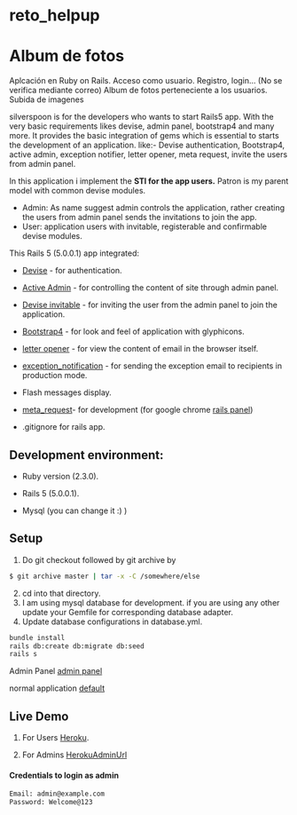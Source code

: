 # reto_helpup

# Album de fotos

Aplcación en Ruby on Rails.
Acceso como usuario. Registro, login... (No se verifica mediante correo)
Album de fotos perteneciente a los usuarios.
Subida de imagenes

silverspoon is for the developers who wants to start Rails5 app. With the very basic requirements likes devise, admin panel, bootstrap4 and many more. It provides the basic integration of gems which is essential to starts the development of an application.
like:- Devise authentication, Bootstrap4, active admin, exception notifier, letter opener, meta request, invite the users from admin panel.

In this application i implement the **STI for the app users.** Patron is my parent model with common devise modules.
* Admin: As name suggest admin controls the application, rather creating the users from admin panel sends the invitations to join the app.
* User: application users with invitable, registerable and confirmable devise modules.

This Rails 5 (5.0.0.1) app integrated:

* [Devise] - for authentication.

* [Active Admin] - for controlling the content of site through admin panel.

* [Devise invitable] - for inviting the user from the admin panel to join the application.

* [Bootstrap4] - for look and feel of application with glyphicons.

* [letter opener] - for view the content of email in the browser itself.

* [exception_notification] - for sending the exception email to recipients in production mode.

* Flash messages display.

* [meta_request]- for development (for google chrome [rails panel])

* .gitignore for rails app.

## Development environment:

* Ruby version (2.3.0).

* Rails 5 (5.0.0.1).

* Mysql (you can change it :) )

## Setup

1. Do git checkout followed by git archive by

```sh
$ git archive master | tar -x -C /somewhere/else
```
2. cd into that directory.
3. I am using mysql database for development. if you are using any other update your Gemfile for corresponding database adapter.
4. Update database configurations in database.yml.

```sh
bundle install
rails db:create db:migrate db:seed
rails s
```

Admin Panel [admin panel]

normal application [default]

## Live Demo

1. For Users [Heroku].

2. For Admins [HerokuAdminUrl]

#### Credentials to login as admin
```sh
Email: admin@example.com
Password: Welcome@123
```


   [Devise]: <https://github.com/plataformatec/devise>

   [Active Admin]: <https://github.com/activeadmin/activeadmin>

   [Devise invitable]: <https://github.com/scambra/devise_invitable>

   [Bootstrap4]: <http://v4-alpha.getbootstrap.com/>

   [letter opener]: <https://github.com/ryanb/letter_opener>

   [exception_notification]: <https://github.com/smartinez87/exception_notification>

   [meta_request]: <https://github.com/dejan/rails_panel/tree/master/meta_request>

   [rails panel]: <https://github.com/dejan/rails_panel>

   [admin panel]: <http://localhost:3000/admin/admins>

   [default]: <http://localhost:3000/users/sign_in>

   [Heroku]: <https://rails5-silverspoon.herokuapp.com/>

   [HerokuAdminUrl]: <https://rails5-silverspoon.herokuapp.com/admin/>
